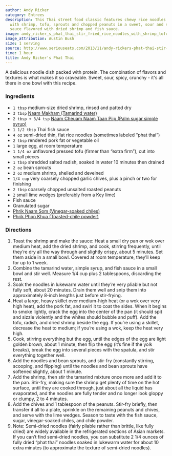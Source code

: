 ```yaml
---
author: Andy Ricker
category: Entrees
description: This Thai street food classic features chewy rice noodles stir-fried
  with shrimp, tofu, sprouts and chopped peanuts in a sweet, sour and spicy tamarind
  sauce flavored with dried shrimp and fish sauce.
image: andy_ricker_s_phat_thai_stir_fried_rice_noodles_with_shrimp_tofu_and_peanuts.jpg
image_attribution: Austin Bush
size: 1 serving
source: http://www.seriouseats.com/2013/11/andy-rickers-phat-thai-stir-fried-rice-noodles-shrimp-tofu-peanuts-recipe.html
time: 1 hour
title: Andy Ricker's Phat Thai
---
```


 A delicious noodle dish packed with protein. The combination of flavors and textures is what makes it so craveable. Sweet, sour, spicy, crunchy - it's all there in one bowl with this recipe.
  
### Ingredients

* `1 tbsp` medium-size dried shrimp, rinsed and patted dry
* `3 tbsp` [Naam Makham (Tamarind water)](http://www.seriouseats.com/recipes/2013/11/andy-rickers-naam-makham-tamarind-water.html)
* `2 tbsp + 3/4 tsp` [Naam Cheuam Naam Taan Piip (Palm sugar simple syrup)](http://www.seriouseats.com/recipes/2013/11/andy-rickers-naam-cheuam-naam-taan-piip-palm-sugar-simple-syrup.html)
* `1 1/2 tbsp` Thai fish sauce
* `4 oz` semi-dried thin, flat rice noodles (sometimes labeled “phat thai”)
* `2 tbsp` rendered pork fat or vegetable oil
* `1` large egg, at room temperature
* `1 1/4 oz` unflavored pressed tofu (firmer than “extra firm”), cut into small pieces
* `1 tbsp` shredded salted radish, soaked in water 10 minutes then drained
* `2 oz` bean sprouts
* `2 oz` medium shrimp, shelled and deveined
* `1/4 cup` very coarsely chopped garlic chives, plus a pinch or two for finishing
* `2 tbsp` coarsely chopped unsalted roasted peanuts
* `2` small lime wedges (preferably from a Key lime)
* Fish sauce
* Granulated sugar
* [Phrik Naam Som (Vinegar-soaked chiles)](http://www.seriouseats.com/recipes/2013/11/andy-rickers-phrik-naam-som-vinegar-soaked-chiles.html)
* [Phrik Phon Khua (Toasted-chile powder)](http://www.seriouseats.com/recipes/2013/11/andy-rickers-phrik-phon-khua-toasted-chile-powder.html)

### Directions

1. Toast the shrimp and make the sauce: Heat a small dry pan or wok over medium heat, add the dried shrimp, and cook, stirring frequently, until they’re dry all the way through and slightly crispy, about 5 minutes. Set them aside in a small bowl. Covered at room temperature, they’ll keep for up to 1 week.
2. Combine the tamarind water, simple syrup, and fish sauce in a small bowl and stir well. Measure 1/4 cup plus 2 tablespoons, discarding the rest.
3. Soak the noodles in lukewarm water until they’re very pliable but not fully soft, about 20 minutes. Drain them well and snip them into approximately 8-inch lengths just before stir-frying.
4. Heat a large, heavy skillet over medium-high heat (or a wok over very high heat), add the pork fat, and swirl it to coat the sides. When it begins to smoke lightly, crack the egg into the center of the pan (it should spit and sizzle violently and the whites should bubble and puff). Add the tofu, radish, and dried shrimp beside the egg. If you’re using a skillet, decrease the heat to medium; if you’re using a wok, keep the heat very high.
5. Cook, stirring everything but the egg, until the edges of the egg are light golden brown, about 1 minute, then flip the egg (it’s fine if the yolk breaks), break the egg into several pieces with the spatula, and stir everything together well.
6. Add the noodles and bean sprouts, and stir-fry (constantly stirring, scooping, and flipping) until the noodles and bean sprouts have softened slightly, about 1 minute.
7. Add the shrimp, then stir the tamarind mixture once more and add it to the pan. Stir-fry, making sure the shrimp get plenty of time on the hot surface, until they are cooked through, just about all the liquid has evaporated, and the noodles are fully tender and no longer look gloppy or clumpy, 2 to 4 minutes.
8. Add the chives and 1 tablespoon of the peanuts. Stir-fry briefly, then transfer it all to a plate, sprinkle on the remaining peanuts and chives, and serve with the lime wedges. Season to taste with the fish sauce, sugar, vinegar-soaked chiles, and chile powder.
9. Note: Semi-dried noodles (fairly pliable rather than brittle, like fully dried) are widely available in the refrigerated sections of Asian markets. If you can’t find semi-dried noodles, you can substitute 2 1/4 ounces of fully dried “phat thai” noodles soaked in lukewarm water for about 10 extra minutes (to approximate the texture of semi-dried noodles).